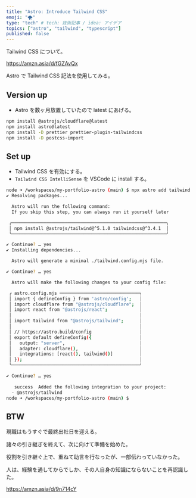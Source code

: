 ```yaml
---
title: "Astro: Introduce Tailwind CSS"
emoji: "🌪️"
type: "tech" # tech: 技術記事 / idea: アイデア
topics: ["astro", "tailwind", "typescript"]
published: false
---
```

Tailwind CSS について。

https://amzn.asia/d/fGZAvQx

Astro で Tailwind CSS 記法を使用してみる。

## Version up
- Astro を数ヶ月放置していたので latest にあげる。
```bash
npm install @astrojs/cloudflare@latest
npm install astro@latest
npm install -D prettier prettier-plugin-tailwindcss
npm install -D postcss-import
```

## Set up
- Tailwind CSS を有効にする。
- `Tailwind CSS IntelliSense` を VSCode に install する。
```bash
node ➜ /workspaces/my-portfolio-astro (main) $ npx astro add tailwind
✔ Resolving packages...

  Astro will run the following command:
  If you skip this step, you can always run it yourself later

 ╭──────────────────────────────────────────────────────────╮
 │ npm install @astrojs/tailwind@^5.1.0 tailwindcss@^3.4.1  │
 ╰──────────────────────────────────────────────────────────╯

✔ Continue? … yes
✔ Installing dependencies...

  Astro will generate a minimal ./tailwind.config.mjs file.

✔ Continue? … yes

  Astro will make the following changes to your config file:

 ╭ astro.config.mjs ──────────────────────────────╮
 │ import { defineConfig } from 'astro/config';   │
 │ import cloudflare from "@astrojs/cloudflare";  │
 │ import react from "@astrojs/react";            │
 │                                                │
 │ import tailwind from "@astrojs/tailwind";      │
 │                                                │
 │ // https://astro.build/config                  │
 │ export default defineConfig({                  │
 │   output: "server",                            │
 │   adapter: cloudflare(),                       │
 │   integrations: [react(), tailwind()]          │
 │ });                                            │
 ╰────────────────────────────────────────────────╯

✔ Continue? … yes
  
   success  Added the following integration to your project:
  - @astrojs/tailwind
node ➜ /workspaces/my-portfolio-astro (main) $ 
```

## BTW
現職はもうすぐで最終出社日を迎える。

諸々の引き継ぎを終えて、次に向けて準備を始めた。

役割を引き継ぐ上で、重ねて助言を行なったが、一部伝わっていなかった。

人は、経験を通してからでしか、その人自身の知識にならないことを再認識した。

https://amzn.asia/d/9n714cY
